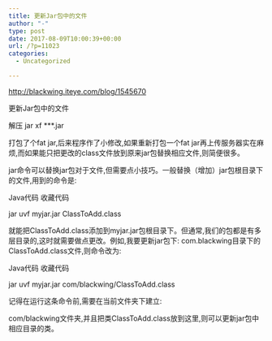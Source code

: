 ```yaml
---
title: 更新Jar包中的文件
author: "-"
type: post
date: 2017-08-09T10:00:39+00:00
url: /?p=11023
categories:
  - Uncategorized

---
```

http://blackwing.iteye.com/blog/1545670

更新Jar包中的文件

解压 jar xf \***.jar

打包了个fat jar,后来程序作了小修改,如果重新打包一个fat jar再上传服务器实在麻烦,而如果能只把更改的class文件放到原来jar包替换相应文件,则简便很多。

jar命令可以替换jar包对于文件,但需要点小技巧。一般替换（增加）jar包根目录下的文件,用到的命令是: 
  
Java代码 收藏代码
  
jar uvf myjar.jar ClassToAdd.class

就能把ClassToAdd.class添加到myjar.jar包根目录下。但通常,我们的包都是有多层目录的,这时就需要做点更改。例如,我要更新jar包下: com.blackwing目录下的ClassToAdd.class文件,则命令改为: 
  
Java代码 收藏代码
  
jar uvf myjar.jar com/blackwing/ClassToAdd.class

记得在运行这条命令前,需要在当前文件夹下建立: 
  
com/blackwing文件夹,并且把类ClassToAdd.class放到这里,则可以更新jar包中相应目录的类。